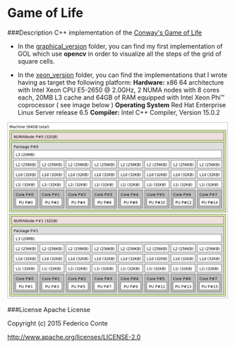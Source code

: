 # Game of Life

###Description
C++ implementation of the [Conway's Game of Life](https://en.wikipedia.org/wiki/Conway%27s_Game_of_Life)

- In the [graphical_version](./graphical_version) folder, you can find my first implementation of GOL which use **opencv** in order to visualize all the steps of the grid of square cells.

- In the [xeon_version](./xeon_version) folder, you can find the implementations that I wrote having as target the following platform:
	**Hardware:** x86 64 architecture with Intel Xeon CPU E5-2650 @ 2.0GHz, 2 NUMA nodes with 8 cores each, 20MB L3 cache and 64GB of RAM equipped with Intel Xeon Phi™ coprocessor ( see image below )
	**Operating System** Red Hat Enterprise Linux Server release 6.5
	**Compiler:**  Intel C++ Compiler, Version 15.0.2

<img src="./xeon_machine.png" width="500">

###License
Apache License

Copyright (c) 2015 Federico Conte

http://www.apache.org/licenses/LICENSE-2.0
